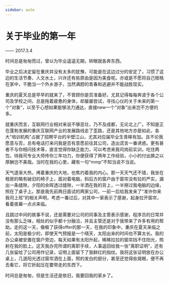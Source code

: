 ```yaml
---
sidebar: auto
---
```

# 关于毕业的第一年
—— 2017.3.4       

   时间总是匆匆而过，曾以为毕业遥遥无期，转眼就各奔东西。

   毕业之后决定留在重庆并没有太多的犹豫，可能是在这边过分的安定了，习惯了这边的生活节奏、人文水土，兴许还有些原由是因为美食呢。亦或是不愿将自己桎梏在家中，干脆当一个外乡游子，当然满腔的青春和逃避并不能战胜现实。
 
   重庆的夏天总是早早的就来了，不曾顾你是否准备好。尤其记得每每奔波于各个公司及学校之间，总是拖着疲惫的身体，却屡屡尝试，寻找心仪的关于未来的第一个“对象”，以至于心想如果能够法力通达，直接new一个“对象”出来岂不方便的多。

   就重庆而言，互联网行业相对来说不够茁壮，乃不及成都，无论北上广。不知是正在蓬勃发展的重庆互联网产业的发展路线走了歪路，还是其他地方亦是如此，各大“培训机构”占据了招聘平台的半壁江山，尤其对应届毕业生青睐有加。且不论我愿意与否，总有电话打来问我是否有意愿前往其公司，造出谎言一番诱惑。更有甚者不与你相问技术等，直言觉得你缺乏能力，可以考虑来我司岗前实训，吃住两包，待我司专业大师传你三年功力，你便获得了两年工作经验，小小的付出换之以厚酬岂不美哉。当时在我的心里，藏有一句“mmp”不知当说不当说。

   天气逐渐大热，烤着重庆的大地，也焦灼着我的内心。那一天天气还不错，我坐在租房的略有破旧的椅子上，面对着电脑，斜后方的窗户由于窗帘没有拉的严实，漏出一条缝隙，夕阳的余晖透过缝隙，一半洒在我的背上，一半擦过我电脑的边缘，照在了桌子上。那是我先前两日面试的两家公司，一前一后给我发来了“准许你来我司上班”的相关声明，考虑一番过后，对其中一家表示了感谢，起身拉开窗帘，看着夜幕一点点来临。

   且跳过中间的故事不说，还是需要对公司的同事及主管表示感谢，程序员的日常并没有那么乏味，相处的似乎都十分融洽，并且主管还是对于我带来了许多有用的帮助。走的这一天，像极了获得offer的那一天，在我的印象中，重庆在夏天来临之前，太阳是极少的，即使天气预报是一个晴天，太阳出来的时间也不算太长。我的办公桌被安置在窗户旁边，每天如果有太阳升起，稀稀拉拉的窗帘挡不住阳光，照射在我的脸上。这天我办完所谓的离职手续，人事返回给我一张“离职证明”，还有几张留给了公司用作记录，证明上面留下了我鲜红的指纹。我将这张证明放在办公桌上，几道阳光透过窗帘洒在上面，照的发白的部分，甚至还觉得些晃眼，便不再去看它，将它折起压在要带走的东西下。

   时间总是匆匆，但是生活还是依旧，我要回我的家乡了。
